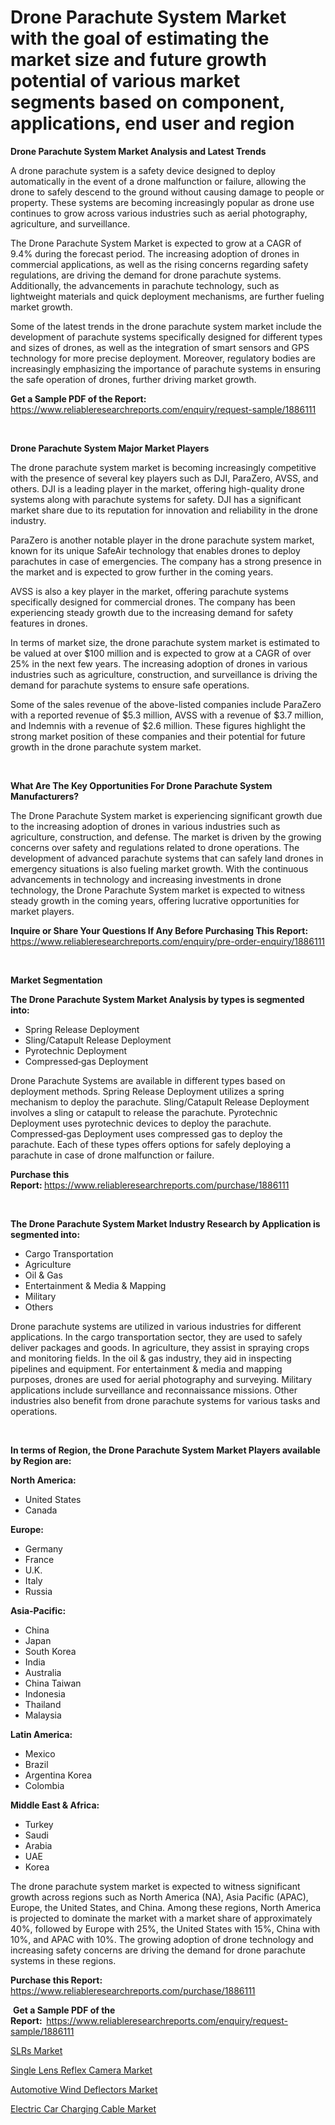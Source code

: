 <p><h1>Drone Parachute System Market with the goal of estimating the market size and future growth potential of various market segments based on component, applications, end user and region</h1></p><p><strong>Drone Parachute System Market Analysis and Latest Trends</strong></p>
<p><p>A drone parachute system is a safety device designed to deploy automatically in the event of a drone malfunction or failure, allowing the drone to safely descend to the ground without causing damage to people or property. These systems are becoming increasingly popular as drone use continues to grow across various industries such as aerial photography, agriculture, and surveillance.</p><p>The Drone Parachute System Market is expected to grow at a CAGR of 9.4% during the forecast period. The increasing adoption of drones in commercial applications, as well as the rising concerns regarding safety regulations, are driving the demand for drone parachute systems. Additionally, the advancements in parachute technology, such as lightweight materials and quick deployment mechanisms, are further fueling market growth.</p><p>Some of the latest trends in the drone parachute system market include the development of parachute systems specifically designed for different types and sizes of drones, as well as the integration of smart sensors and GPS technology for more precise deployment. Moreover, regulatory bodies are increasingly emphasizing the importance of parachute systems in ensuring the safe operation of drones, further driving market growth.</p></p>
<p><strong>Get a Sample PDF of the Report:&nbsp;</strong> <a href="https://www.reliableresearchreports.com/enquiry/request-sample/1886111">https://www.reliableresearchreports.com/enquiry/request-sample/1886111</a></p>
<p>&nbsp;</p>
<p><strong>Drone Parachute System Major Market Players</strong></p>
<p><p>The drone parachute system market is becoming increasingly competitive with the presence of several key players such as DJI, ParaZero, AVSS, and others. DJI is a leading player in the market, offering high-quality drone systems along with parachute systems for safety. DJI has a significant market share due to its reputation for innovation and reliability in the drone industry.</p><p>ParaZero is another notable player in the drone parachute system market, known for its unique SafeAir technology that enables drones to deploy parachutes in case of emergencies. The company has a strong presence in the market and is expected to grow further in the coming years.</p><p>AVSS is also a key player in the market, offering parachute systems specifically designed for commercial drones. The company has been experiencing steady growth due to the increasing demand for safety features in drones.</p><p>In terms of market size, the drone parachute system market is estimated to be valued at over $100 million and is expected to grow at a CAGR of over 25% in the next few years. The increasing adoption of drones in various industries such as agriculture, construction, and surveillance is driving the demand for parachute systems to ensure safe operations.</p><p>Some of the sales revenue of the above-listed companies include ParaZero with a reported revenue of $5.3 million, AVSS with a revenue of $3.7 million, and Indemnis with a revenue of $2.6 million. These figures highlight the strong market position of these companies and their potential for future growth in the drone parachute system market.</p></p>
<p>&nbsp;</p>
<p><strong>What Are The Key Opportunities For Drone Parachute System Manufacturers?</strong></p>
<p><p>The Drone Parachute System market is experiencing significant growth due to the increasing adoption of drones in various industries such as agriculture, construction, and defense. The market is driven by the growing concerns over safety and regulations related to drone operations. The development of advanced parachute systems that can safely land drones in emergency situations is also fueling market growth. With the continuous advancements in technology and increasing investments in drone technology, the Drone Parachute System market is expected to witness steady growth in the coming years, offering lucrative opportunities for market players.</p></p>
<p><strong>Inquire or Share Your Questions If Any Before Purchasing This Report:</strong> <a href="https://www.reliableresearchreports.com/enquiry/pre-order-enquiry/1886111">https://www.reliableresearchreports.com/enquiry/pre-order-enquiry/1886111</a></p>
<p>&nbsp;</p>
<p><strong>Market Segmentation</strong></p>
<p><strong>The Drone Parachute System Market Analysis by types is segmented into:</strong></p>
<p><ul><li>Spring Release Deployment</li><li>Sling/Catapult Release Deployment</li><li>Pyrotechnic Deployment</li><li>Compressed‐gas Deployment</li></ul></p>
<p><p>Drone Parachute Systems are available in different types based on deployment methods. Spring Release Deployment utilizes a spring mechanism to deploy the parachute. Sling/Catapult Release Deployment involves a sling or catapult to release the parachute. Pyrotechnic Deployment uses pyrotechnic devices to deploy the parachute. Compressed‐gas Deployment uses compressed gas to deploy the parachute. Each of these types offers options for safely deploying a parachute in case of drone malfunction or failure.</p></p>
<p><strong>Purchase this Report:&nbsp;</strong><a href="https://www.reliableresearchreports.com/purchase/1886111">https://www.reliableresearchreports.com/purchase/1886111</a></p>
<p>&nbsp;</p>
<p><strong>The Drone Parachute System Market Industry Research by Application is segmented into:</strong></p>
<p><ul><li>Cargo Transportation</li><li>Agriculture</li><li>Oil & Gas</li><li>Entertainment & Media & Mapping</li><li>Military</li><li>Others</li></ul></p>
<p><p>Drone parachute systems are utilized in various industries for different applications. In the cargo transportation sector, they are used to safely deliver packages and goods. In agriculture, they assist in spraying crops and monitoring fields. In the oil & gas industry, they aid in inspecting pipelines and equipment. For entertainment & media and mapping purposes, drones are used for aerial photography and surveying. Military applications include surveillance and reconnaissance missions. Other industries also benefit from drone parachute systems for various tasks and operations.</p></p>
<p>&nbsp;</p>
<p><strong>In terms of Region, the Drone Parachute System Market Players available by Region are:</strong></p>
<p>
    <p> <strong> North America: </strong>
        <ul>
            <li>United States</li>
            <li>Canada</li>
        </ul>
        </p> 
    <p> <strong> Europe: </strong>
        <ul>
            <li>Germany</li>
            <li>France</li>
            <li>U.K.</li>
            <li>Italy</li>
            <li>Russia</li>
        </ul>
        </p> 
    <p> <strong> Asia-Pacific: </strong>
        <ul>
            <li>China</li>
            <li>Japan</li>
            <li>South Korea</li>
            <li>India</li>
            <li>Australia</li>
            <li>China Taiwan</li>
            <li>Indonesia</li>
            <li>Thailand</li>
            <li>Malaysia</li>
        </ul>
        </p> 
    <p> <strong> Latin America: </strong>
        <ul>
            <li>Mexico</li>
            <li>Brazil</li>
            <li>Argentina Korea</li>
            <li>Colombia</li>
        </ul>
        </p> 
    <p> <strong> Middle East & Africa: </strong>
        <ul>
            <li>Turkey</li>
            <li>Saudi</li>
            <li>Arabia</li>
            <li>UAE</li>
            <li>Korea</li>
        </ul>
    </p>
    </p>
<p><p>The drone parachute system market is expected to witness significant growth across regions such as North America (NA), Asia Pacific (APAC), Europe, the United States, and China. Among these regions, North America is projected to dominate the market with a market share of approximately 40%, followed by Europe with 25%, the United States with 15%, China with 10%, and APAC with 10%. The growing adoption of drone technology and increasing safety concerns are driving the demand for drone parachute systems in these regions.</p></p>
<p><strong>Purchase this Report: </strong><a href="https://www.reliableresearchreports.com/purchase/1886111">https://www.reliableresearchreports.com/purchase/1886111</a></p>
<p>&nbsp;<strong>Get a Sample PDF of the Report:&nbsp;&nbsp;</strong><a href="https://www.reliableresearchreports.com/enquiry/request-sample/1886111">https://www.reliableresearchreports.com/enquiry/request-sample/1886111</a></p>
<p><strong></strong></p>
<p><p><a href="https://issuu.com/reportprime-2/docs/slrs-market-size-2030.pptx">SLRs Market</a></p><p><a href="https://issuu.com/reportprime-2/docs/single-lens-reflex-camera-market-size-2030.pptx">Single Lens Reflex Camera Market</a></p><p><a href="https://github.com/wwwkeltoum/Market-Research-Report-List-2/blob/main/automotive-wind-deflectors-market.md">Automotive Wind Deflectors Market</a></p><p><a href="https://github.com/gamblestampleyjenny50m5sl6/Market-Research-Report-List-1/blob/main/electric-car-charging-cable-market.md">Electric Car Charging Cable Market</a></p></p>